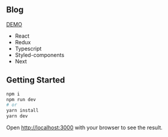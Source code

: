 ## Blog

[DEMO](https://blog-task-deploy.vercel.app/)

-   React
-   Redux
-   Typescript
-   Styled-components
-   Next

## Getting Started

```bash
npm i
npm run dev
# or
yarn install
yarn dev
```

Open [http://localhost:3000](http://localhost:3000) with your browser to see the result.
